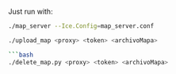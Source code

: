 
Just run with:

```bash
./map_server --Ice.Config=map_server.conf
```

```bash
./upload_map <proxy> <token> <archivoMapa>

```bash
./delete_map.py <proxy> <token> <archivoMapa>





